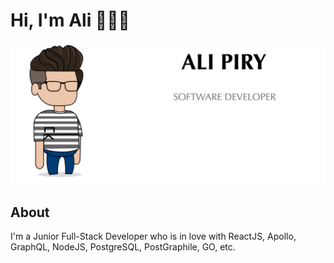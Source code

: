 # Hi, I'm Ali 👋👨‍💻

<img src="https://raw.githubusercontent.com/alipiry/alipiry/master/ap.png" alt="Ali Piry, Software Developer">

## About

I'm a Junior Full-Stack Developer who is in love with ReactJS, Apollo, GraphQL, NodeJS, PostgreSQL, PostGraphile, GO, etc.
